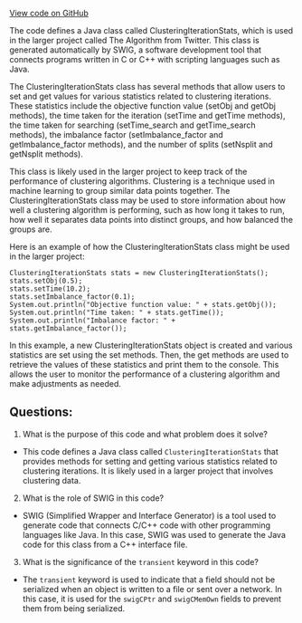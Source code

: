 [View code on GitHub](https://github.com/misbahsy/the-algorithm/ann/src/main/java/com/twitter/ann/faiss/swig/ClusteringIterationStats.java)

The code defines a Java class called ClusteringIterationStats, which is used in the larger project called The Algorithm from Twitter. This class is generated automatically by SWIG, a software development tool that connects programs written in C or C++ with scripting languages such as Java. 

The ClusteringIterationStats class has several methods that allow users to set and get values for various statistics related to clustering iterations. These statistics include the objective function value (setObj and getObj methods), the time taken for the iteration (setTime and getTime methods), the time taken for searching (setTime_search and getTime_search methods), the imbalance factor (setImbalance_factor and getImbalance_factor methods), and the number of splits (setNsplit and getNsplit methods). 

This class is likely used in the larger project to keep track of the performance of clustering algorithms. Clustering is a technique used in machine learning to group similar data points together. The ClusteringIterationStats class may be used to store information about how well a clustering algorithm is performing, such as how long it takes to run, how well it separates data points into distinct groups, and how balanced the groups are. 

Here is an example of how the ClusteringIterationStats class might be used in the larger project:

```
ClusteringIterationStats stats = new ClusteringIterationStats();
stats.setObj(0.5);
stats.setTime(10.2);
stats.setImbalance_factor(0.1);
System.out.println("Objective function value: " + stats.getObj());
System.out.println("Time taken: " + stats.getTime());
System.out.println("Imbalance factor: " + stats.getImbalance_factor());
```

In this example, a new ClusteringIterationStats object is created and various statistics are set using the set methods. Then, the get methods are used to retrieve the values of these statistics and print them to the console. This allows the user to monitor the performance of a clustering algorithm and make adjustments as needed.
## Questions: 
 1. What is the purpose of this code and what problem does it solve?
- This code defines a Java class called `ClusteringIterationStats` that provides methods for setting and getting various statistics related to clustering iterations. It is likely used in a larger project that involves clustering data.

2. What is the role of SWIG in this code?
- SWIG (Simplified Wrapper and Interface Generator) is a tool used to generate code that connects C/C++ code with other programming languages like Java. In this case, SWIG was used to generate the Java code for this class from a C++ interface file.

3. What is the significance of the `transient` keyword in this code?
- The `transient` keyword is used to indicate that a field should not be serialized when an object is written to a file or sent over a network. In this case, it is used for the `swigCPtr` and `swigCMemOwn` fields to prevent them from being serialized.